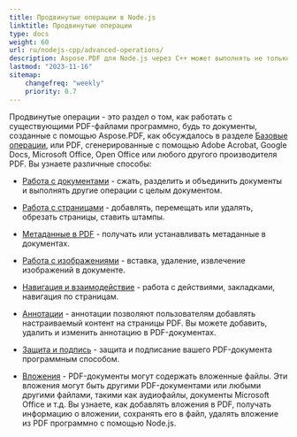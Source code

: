 ```yaml
---
title: Продвинутые операции в Node.js 
linktitle: Продвинутые операции
type: docs
weight: 60
url: ru/nodejs-cpp/advanced-operations/
description: Aspose.PDF для Node.js через C++ может выполнять не только простые и лёгкие задачи, но и справляться с более сложными целями. Ознакомьтесь с следующим разделом для продвинутых пользователей и разработчиков.
lastmod: "2023-11-16"
sitemap:
    changefreq: "weekly"
    priority: 0.7
---
```


Продвинутые операции - это раздел о том, как работать с существующими PDF-файлами программно, будь то документы, созданные с помощью Aspose.PDF, как обсуждалось в разделе [Базовые операции](/pdf/nodejs-cpp/basic-operations/), или PDF, сгенерированные с помощью Adobe Acrobat, Google Docs, Microsoft Office, Open Office или любого другого производителя PDF.
Вы узнаете различные способы:

- [Работа с документами](/pdf/nodejs-cpp/working-with-documents/) - сжать, разделить и объединить документы и выполнять другие операции с целым документом.
- [Работа с страницами](/pdf/nodejs-cpp/working-with-pages/) - добавлять, перемещать или удалять, обрезать страницы, ставить штампы.

- [Метаданные в PDF](/pdf/nodejs-cpp/pdf-file-metadata/) - получать или устанавливать метаданные в документах.
- [Работа с изображениями](/pdf/nodejs-cpp/working-with-images/) - вставка, удаление, извлечение изображений в документе.
- [Навигация и взаимодействие](/pdf/nodejs-cpp/navigation-and-interaction/) - работа с действиями, закладками, навигация по страницам.
- [Аннотации](/pdf/nodejs-cpp/annotations/) - аннотации позволяют пользователям добавлять настраиваемый контент на страницы PDF. Вы можете добавить, удалить и изменить аннотацию в PDF-документах.
- [Защита и подпись](/pdf/nodejs-cpp/securing-and-signing/) - защита и подписание вашего PDF-документа программным способом.
- [Вложения](/pdf/nodejs-cpp/attachments/) - PDF-документы могут содержать вложенные файлы. Эти вложения могут быть другими PDF-документами или любыми другими файлами, такими как аудиофайлы, документы Microsoft Office и т.д. Вы узнаете, как добавлять вложения в PDF, получать информацию о вложении, сохранять его в файл, удалять вложение из PDF программно с помощью Node.js.